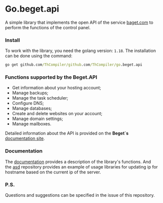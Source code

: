 # Go.beget.api

A simple library that implements the open API of the service [baget.com](https://beget.com/)
to perform the functions of the control panel.

### Install

To work with the library, you need the golang version: ``1.18``. The installation can be done using the command:

```cmd
go get github.com/ThCompiler/github.com/ThCompiler/go.beget.api
```

### Functions supported by the Beget.API

* Get information about your hosting account;
* Manage backups;
* Manage the task scheduler;
* Configure DNS;
* Manage databases;
* Create and delete websites on your account;
* Manage domain settings;
* Manage mailboxes.

Detailed information about the API is provided on the **Beget`s** [documentation site](https://beget.com/ru/kb/api/beget-api).

### Documentation

The [documentation]() provides a description of the library's functions.
And the [asd]() repository provides an example of usage libraries
for updating ip for hostname based on the current ip of the server.

### P.S.

Questions and suggestions can be specified in the issue of this repository.